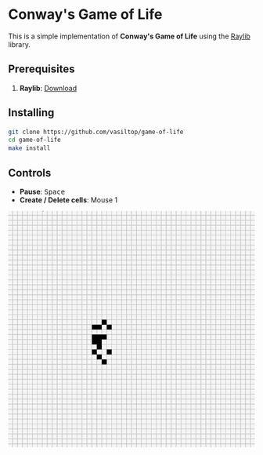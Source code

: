 # Conway's Game of Life
This is a simple implementation of **Conway's Game of Life** using the [Raylib](https://www.raylib.com/) library.

## Prerequisites
1. **Raylib**: [Download](https://github.com/raysan5/raylib)

## Installing
```bash
git clone https://github.com/vasiltop/game-of-life
cd game-of-life
make install
```

## Controls
* **Pause**: <kbd> Space </kbd>
* **Create / Delete cells**: Mouse 1

![Screenshot](./images/image.png)

